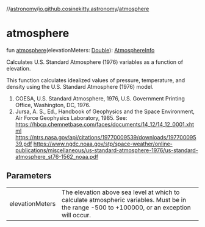 //[astronomy](../../index.md)/[io.github.cosinekitty.astronomy](index.md)/[atmosphere](atmosphere.md)

# atmosphere

fun [atmosphere](atmosphere.md)(elevationMeters: [Double](https://kotlinlang.org/api/latest/jvm/stdlib/kotlin/-double/index.html)): [AtmosphereInfo](-atmosphere-info/index.md)

Calculates U.S. Standard Atmosphere (1976) variables as a function of elevation.

This function calculates idealized values of pressure, temperature, and density using the U.S. Standard Atmosphere (1976) model.

1. 
   COESA, U.S. Standard Atmosphere, 1976, U.S. Government Printing Office, Washington, DC, 1976.
2. 
   Jursa, A. S., Ed., Handbook of Geophysics and the Space Environment, Air Force Geophysics Laboratory, 1985. See: https://hbcp.chemnetbase.com/faces/documents/14_12/14_12_0001.xhtml https://ntrs.nasa.gov/api/citations/19770009539/downloads/19770009539.pdf https://www.ngdc.noaa.gov/stp/space-weather/online-publications/miscellaneous/us-standard-atmosphere-1976/us-standard-atmosphere_st76-1562_noaa.pdf

## Parameters

| | |
|---|---|
| elevationMeters | The elevation above sea level at which to calculate atmospheric variables. Must be in the range -500 to +100000, or an exception will occur. |
